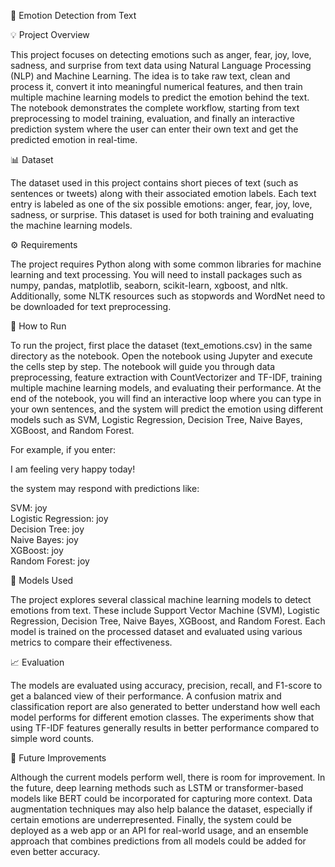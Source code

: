 📌 Emotion Detection from Text

💡 Project Overview

This project focuses on detecting emotions such as anger, fear, joy, love, sadness, and surprise from text data using Natural Language Processing (NLP) and Machine Learning. The idea is to take raw text, clean and process it, convert it into meaningful numerical features, and then train multiple machine learning models to predict the emotion behind the text. The notebook demonstrates the complete workflow, starting from text preprocessing to model training, evaluation, and finally an interactive prediction system where the user can enter their own text and get the predicted emotion in real-time.

📊 Dataset

The dataset used in this project contains short pieces of text (such as sentences or tweets) along with their associated emotion labels. Each text entry is labeled as one of the six possible emotions: anger, fear, joy, love, sadness, or surprise. This dataset is used for both training and evaluating the machine learning models.

⚙️ Requirements

The project requires Python along with some common libraries for machine learning and text processing. You will need to install packages such as numpy, pandas, matplotlib, seaborn, scikit-learn, xgboost, and nltk. Additionally, some NLTK resources such as stopwords and WordNet need to be downloaded for text preprocessing.

🚀 How to Run

To run the project, first place the dataset (text_emotions.csv) in the same directory as the notebook. Open the notebook using Jupyter and execute the cells step by step. The notebook will guide you through data preprocessing, feature extraction with CountVectorizer and TF-IDF, training multiple machine learning models, and evaluating their performance. At the end of the notebook, you will find an interactive loop where you can type in your own sentences, and the system will predict the emotion using different models such as SVM, Logistic Regression, Decision Tree, Naive Bayes, XGBoost, and Random Forest.

For example, if you enter:

I am feeling very happy today!


the system may respond with predictions like:

SVM: joy  
Logistic Regression: joy  
Decision Tree: joy  
Naive Bayes: joy  
XGBoost: joy  
Random Forest: joy  

🔧 Models Used

The project explores several classical machine learning models to detect emotions from text. These include Support Vector Machine (SVM), Logistic Regression, Decision Tree, Naive Bayes, XGBoost, and Random Forest. Each model is trained on the processed dataset and evaluated using various metrics to compare their effectiveness.

📈 Evaluation

The models are evaluated using accuracy, precision, recall, and F1-score to get a balanced view of their performance. A confusion matrix and classification report are also generated to better understand how well each model performs for different emotion classes. The experiments show that using TF-IDF features generally results in better performance compared to simple word counts.

🔮 Future Improvements

Although the current models perform well, there is room for improvement. In the future, deep learning methods such as LSTM or transformer-based models like BERT could be incorporated for capturing more context. Data augmentation techniques may also help balance the dataset, especially if certain emotions are underrepresented. Finally, the system could be deployed as a web app or an API for real-world usage, and an ensemble approach that combines predictions from all models could be added for even better accuracy.
